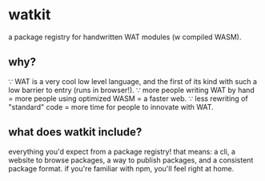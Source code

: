 # watkit
a package registry for handwritten WAT modules (w compiled WASM). 

## why?
∵ WAT is a very cool low level language, and the first of its kind with such a low barrier to entry (runs in browser!).
∵ more people writing WAT by hand = more people using optimized WASM = a faster web.
∵ less rewriting of "standard" code = more time for people to innovate with WAT.

## what does watkit include?
everything you'd expect from a package registry! that means: a cli, a website to browse packages, a way to publish packages, and a consistent package format. if you're familiar with npm, you'll feel right at home. 
